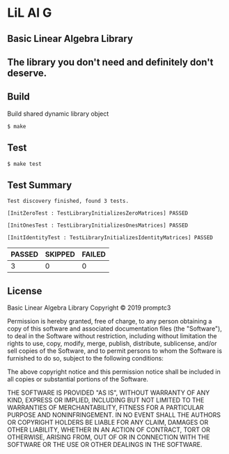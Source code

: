 # LiL Al G

## Basic Linear Algebra Library
The library you don't need and definitely don't deserve.
-----------------------------

## Build
Build shared dynamic library object
```
$ make
```

## Test
```
$ make test
```

## Test Summary
```
Test discovery finished, found 3 tests.

[InitZeroTest : TestLibraryInitializesZeroMatrices] PASSED

[InitOnesTest : TestLibraryInitializesOnesMatrices] PASSED

[InitIdentityTest : TestLibraryInitializesIdentityMatrices] PASSED
```

|  PASSED  |  SKIPPED  |  FAILED  |
|----------|-----------|----------|
|  3       |  0        |  0       |

## License
Basic Linear Algebra Library
Copyright © 2019 promptc3

Permission is hereby granted, free of charge, to any person obtaining
a copy of this software and associated documentation files (the "Software"),
to deal in the Software without restriction, including without limitation
the rights to use, copy, modify, merge, publish, distribute, sublicense,
and/or sell copies of the Software, and to permit persons to whom the
Software is furnished to do so, subject to the following conditions:

The above copyright notice and this permission notice shall be included
in all copies or substantial portions of the Software.

THE SOFTWARE IS PROVIDED "AS IS", WITHOUT WARRANTY OF ANY KIND,
EXPRESS OR IMPLIED, INCLUDING BUT NOT LIMITED TO THE WARRANTIES
OF MERCHANTABILITY, FITNESS FOR A PARTICULAR PURPOSE AND NONINFRINGEMENT.
IN NO EVENT SHALL THE AUTHORS OR COPYRIGHT HOLDERS BE LIABLE FOR ANY CLAIM,
DAMAGES OR OTHER LIABILITY, WHETHER IN AN ACTION OF CONTRACT,
TORT OR OTHERWISE, ARISING FROM, OUT OF OR IN CONNECTION WITH THE SOFTWARE
OR THE USE OR OTHER DEALINGS IN THE SOFTWARE.
